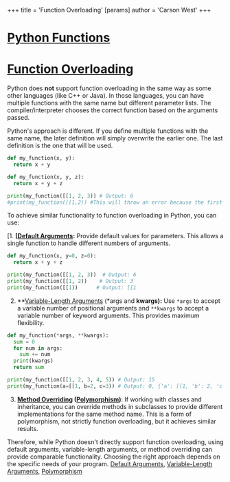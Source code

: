 +++
 title = 'Function Overloading'
[params]
	author = 'Carson West'
+++
# [Python Functions](./../python-functions/)
# [Function Overloading](./../function-overloading/) 
Python does **not** support function overloading in the same way as some other languages (like C++ or Java).  In those languages, you can have multiple functions with the same name but different parameter lists.  The compiler/interpreter chooses the correct function based on the arguments passed.

Python's approach is different.  If you define multiple functions with the same name, the later definition will simply overwrite the earlier one.  The last definition is the one that will be used.

```python
def my_function(x, y):
  return x + y

def my_function(x, y, z):
  return x + y + z

print(my_function([[1, 2, 3)) # Output: 6
#print(my_function([[1,2)) #This will throw an error because the first definition is overwritten.
```

To achieve similar functionality to function overloading in Python, you can use:

[1. **[[Default Arguments](./../1.-**[[default-arguments/):**  Provide default values for parameters. This allows a single function to handle different numbers of arguments.

```python
def my_function(x, y=0, z=0):
  return x + y + z

print(my_function([[1, 2, 3))  # Output: 6
print(my_function([[1, 2))    # Output: 3
print(my_function([[1))      # Output: [[1
```

2. **[Variable-Length Arguments](./../variable-length-arguments/) (*args and **kwargs):** Use `*args` to accept a variable number of positional arguments and `**kwargs` to accept a variable number of keyword arguments. This provides maximum flexibility.

```python
def my_function(*args, **kwargs):
  sum = 0
  for num in args:
    sum += num
  print(kwargs)
  return sum

print(my_function([[1, 2, 3, 4, 5)) # Output: 15
print(my_function(a=[[1, b=2, c=3)) # Output: 0, {'a': [[1, 'b': 2, 'c': 3}

```

3. **[Method Overriding](./../method-overriding/) ([Polymorphism](./../polymorphism/))**: If working with classes and inheritance, you can override methods in subclasses to provide different implementations for the same method name. This is a form of polymorphism, not strictly function overloading, but it achieves similar results.


Therefore, while Python doesn't directly support function overloading, using default arguments, variable-length arguments, or method overriding can provide comparable functionality.  Choosing the right approach depends on the specific needs of your program. [Default Arguments](./../default-arguments/), [Variable-Length Arguments](./../variable-length-arguments/), [Polymorphism](./../polymorphism/)
